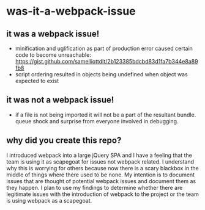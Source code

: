# was-it-a-webpack-issue

## it was a webpack issue!

- minification and uglification as part of production error caused certain code to become unreachable: https://gist.github.com/samelliottdlt/2b123385bdcbd83d1fa7b344e8a89fb8
- script ordering resulted in objects being undefined when object was expected to exist

## it was not a webpack issue!

- if a file is not being imported it will not be a part of the resultant bundle. queue shock and surprise from everyone involved in debugging.

## why did you create this repo?

I introduced webpack into a large jQuery SPA and I have a feeling that the team is using it as scapegoat for issues not webpack related. I understand why this is worrying for others because now there is a scary blackbox in the middle of things where there used to be none. My intention is to document issues that are thought of potential webpack issues and document them as they happen. I plan to use my findings to determine whether there are legitimate issues with the introduction of webpack to the project or the team is using webpack as a scapegoat.
